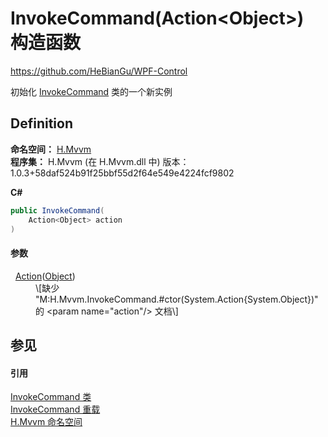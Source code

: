 # InvokeCommand(Action&lt;Object&gt;) 构造函数
https://github.com/HeBianGu/WPF-Control

初始化 <a href="d8129c92-d79d-8a1e-c8ce-f574c37ecc56">InvokeCommand</a> 类的一个新实例



## Definition
**命名空间：** <a href="2171cdff-f9c4-6682-6b3e-a29f9cee4c25">H.Mvvm</a>  
**程序集：** H.Mvvm (在 H.Mvvm.dll 中) 版本：1.0.3+58daf524b91f25bbf55d2f64e549e4224fcf9802

**C#**
``` C#
public InvokeCommand(
	Action<Object> action
)
```



#### 参数
<dl><dt>  <a href="https://learn.microsoft.com/dotnet/api/system.action-1" target="_blank" rel="noopener noreferrer">Action</a>(<a href="https://learn.microsoft.com/dotnet/api/system.object" target="_blank" rel="noopener noreferrer">Object</a>)</dt><dd>\[缺少 "M:H.Mvvm.InvokeCommand.#ctor(System.Action{System.Object})" 的 &lt;param name="action"/&gt; 文档\]</dd></dl>

## 参见


#### 引用
<a href="d8129c92-d79d-8a1e-c8ce-f574c37ecc56">InvokeCommand 类</a>  
<a href="d370f936-0574-7a24-3636-562e4865c8de">InvokeCommand 重载</a>  
<a href="2171cdff-f9c4-6682-6b3e-a29f9cee4c25">H.Mvvm 命名空间</a>  
